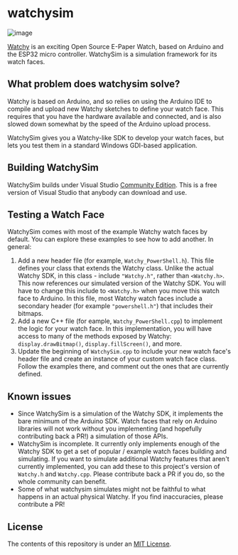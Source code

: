 # watchysim

![image](https://user-images.githubusercontent.com/11475352/136731005-9394fdf6-fd35-4e0f-8e49-5a4b9101c643.png)

[Watchy](https://watchy.sqfmi.com/) is an exciting Open Source E-Paper Watch, based on Arduino and the ESP32 micro controller. WatchySim is a simulation framework for its watch faces.

## What problem does watchysim solve?

Watchy is based on Arduino, and so relies on using the Arduino IDE to compile and upload new Watchy sketches to define your watch face. This requires that you have the hardware available and connected, and is also slowed down somewhat by the speed of the Arduino upload process.

WatchySim gives you a Watchy-like SDK to develop your watch faces, but lets you test them in a standard Windows GDI-based application.

## Building WatchySim

WatchySim builds under Visual Studio [Community Edition](https://visualstudio.microsoft.com/vs/community/). This is a free version of Visual Studio that anybody can download and use.

## Testing a Watch Face

WatchySim comes with most of the example Watchy watch faces by default. You can explore these examples to see how to add another. In general:

1) Add a new header file (for example, `Watchy_PowerShell.h`). This file defines your class that extends the Watchy class. Unlike the actual Watchy SDK, in this class - include `"Watchy.h"`, rather than `<Watchy.h>`. This now references our simulated version of the Watchy SDK. You will have to change this include to `<Watchy.h>` when you move this watch face to Arduino. In this file, most Watchy watch faces include a secondary header (for example `"powershell.h"`) that includes their bitmaps.
2) Add a new C++ file (for eample, `Watchy_PowerShell.cpp`) to implement the logic for your watch face. In this implementation, you will have access to many of the methods exposed by Watchy: `display.drawBitmap()`, `display.fillScreen()`, and more.
3) Update the beginning of `WatchySim.cpp` to include your new watch face's header file and create an instance of your custom watch face class. Follow the examples there, and comment out the ones that are currently defined.

## Known issues

- Since WatchySim is a simulation of the Watchy SDK, it implements the bare minimum of the Arduino SDK. Watch faces that rely on Arduino libraries will not work without you implementing (and hopefully contributing back a PR!) a simulation of those APIs.
- WatchySim is incomplete. It currently only implements enough of the Watchy SDK to get a set of popular / example watch faces building and simulating. If you want to simulate additional Watchy features that aren't currently implemented, you can add these to this project's version of `Watchy.h` and `Watchy.cpp`. Please contribute back a PR if you do, so the whole community can benefit.
- Some of what watchysim simulates might not be faithful to what happens in an actual physical Watchy. If you find inaccuracies, please contribute a PR!

## License
The contents of this repository is under an [MIT License](https://github.com/LeeHolmes/watchysim/blob/main/LICENSE).
